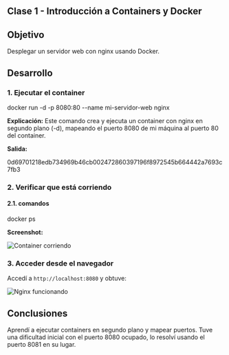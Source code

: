 ## Clase 1 - Introducción a Containers y Docker

## Objetivo

Desplegar un servidor web con nginx usando Docker.

## Desarrollo

### 1. Ejecutar el container

docker run -d -p 8080:80 --name mi-servidor-web nginx


**Explicación:** Este comando crea y ejecuta un container con nginx en segundo plano (-d), mapeando el puerto 8080 de mi máquina al puerto 80 del container.

**Salida:**

0d69701218edb734969b46cb002472860397196f8972545b664442a7693c7fb3


### 2. Verificar que está corriendo
#### 2.1. comandos
docker ps


**Screenshot:**

![Container corriendo](screenshots/docker-ps.png)

### 3. Acceder desde el navegador

Accedí a `http://localhost:8080` y obtuve:

![Nginx funcionando](screenshots/nginx-browser.png)


## Conclusiones

Aprendí a ejecutar containers en segundo plano y mapear puertos. Tuve una dificultad inicial con el puerto 8080 ocupado, lo resolví usando el puerto 8081 en su lugar.
